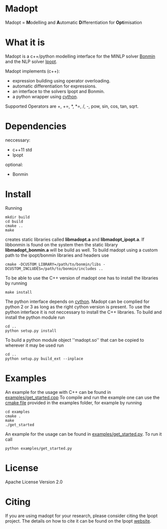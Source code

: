 Madopt
======
Madopt = **M**odelling and **A**utomatic **D**ifferentiation for **Opt**imisation

What it is
==========

Madopt is a c++/python modelling interface for the MINLP solver [Bonmin](https://projects.coin-or.org/Bonmin) and the NLP solver [Ipopt](https://projects.coin-or.org/Ipopt).

Madopt implements (c++):
- expression building using operator overloading. 
- automatic differentiation for expressions.
- an interface to the solvers Ipopt and Bonmin.
- a python wrapper using [cython](http://cython.org/).

Supported Operators are 
+, +=, *, *=, /, -, pow, sin, cos, tan, sqrt.

Dependencies
============
neccessary:
- c++11 std
- Ipopt

optional:
- Bonmin

Install
=======
Running
```
mkdir build
cd build
cmake ..
make
```
creates static libraries called **libmadopt.a** and **libmadopt_ipopt.a**.
If libbonmin is found on the system then the static library **libmadopt_bonmin.a**
will be build as well.
To build madopt using a custom path to the ipopt/bonmin libraries and headers
use
```
cmake -DCUSTOM_LIBRARY=/path/to/bonmin/libs -DCUSTOM_INCLUDES=/path/to/bonmin/includes ..
```

To be able to use the C++ version of madopt one has to install the libraries by running
```
make install
```

The python interface depends on [cython](http://cython.org/). 
Madopt can be complied for python 2 or 3 as long as the right cython version is present.
To use the python interface it is not neccessary to install the C++ libraries.
To build and install the python module run
```
cd ..
python setup.py install
```

To build a python module object ''madopt.so'' that can be copied to wherever it may be used run
```
cd ..
python setup.py build_ext --inplace
```

Examples
========
An example for the usage with C++ can be found in [examples/get_started.cpp](examples/get_started.cpp)
To compile and run the example one can use the [cmake file](examples/get_started.cpp) provided in the examples folder, for example by running
```
cd examples
cmake .
make
./get_started
```

An example for the usage can be found in [examples/get_started.py](examples/get_started.py). To run it call
```
python examples/get_started.py
```

License
=======

Apache License Version 2.0

Citing
======

If you are using madopt for your research, please consider citing the Ipopt project. The details on how to cite it can be found on the Ipopt [website](https://projects.coin-or.org/Ipopt).


